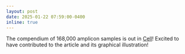 ```yaml
---
layout: post
date: 2025-01-22 07:59:00-0400
inline: true
---
```


The compendium of 168,000 amplicon samples is out in [Cell](https://www.sciencedirect.com/science/article/pii/S0092867424014302)! Excited to have contributed to the article and its graphical illustration! 
